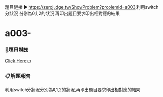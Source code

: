 題目鏈接 ▶ https://zerojudge.tw/ShowProblem?problemid=a003
利用switch分狀況
分別為0,1,2的狀況
再印出題目要求印出相對應的結果

# a003-

### 🔗題目鏈接

[Click Here👈](https://zerojudge.tw/ShowProblem?problemid=a003)

### 📋解題報告

利用switch分狀況分別為0,1,2的狀況,再印出題目要求印出相對應的結果